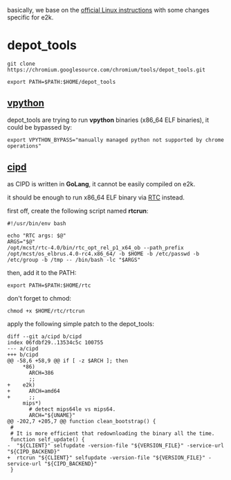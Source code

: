 basically, we base on the [official Linux instructions](https://chromium.googlesource.com/chromium/src/+/master/docs/linux/build_instructions.md)
with some changes specific for e2k.

# depot_tools

```
git clone https://chromium.googlesource.com/chromium/tools/depot_tools.git
```

```
export PATH=$PATH:$HOME/depot_tools
```

## [vpython](https://chromium.googlesource.com/infra/infra/+/master/doc/users/vpython.md)

depot_tools are trying to run **vpython** binaries (x86_64 ELF binaries), it could be bypassed by:
```
export VPYTHON_BYPASS="manually managed python not supported by chrome operations"
```

## [cipd](https://chromium.googlesource.com/chromium/src/+/master/docs/cipd.md)

as CIPD is written in **GoLang**, it cannot be easily compiled on e2k.

it should be enough to run x86_64 ELF binary via [RTC](https://www.altlinux.org/%D0%AD%D0%BB%D1%8C%D0%B1%D1%80%D1%83%D1%81/rtc) instead.

first off, create the following script named **rtcrun**:

```
#!/usr/bin/env bash

echo "RTC args: $@"
ARGS="$@"
/opt/mcst/rtc-4.0/bin/rtc_opt_rel_p1_x64_ob --path_prefix /opt/mcst/os_elbrus.4.0-rc4.x86_64/ -b $HOME -b /etc/passwd -b /etc/group -b /tmp -- /bin/bash -lc "$ARGS"
```

then, add it to the PATH:

```
export PATH=$PATH:$HOME/rtc
```

don't forget to chmod:

```
chmod +x $HOME/rtc/rtcrun
```

apply the following simple patch to the depot_tools:

```
diff --git a/cipd b/cipd
index 06fdbf29..13534c5c 100755
--- a/cipd
+++ b/cipd
@@ -58,6 +58,9 @@ if [ -z $ARCH ]; then
     *86)
       ARCH=386
       ;;
+    e2k)
+      ARCH=amd64
+      ;;
     mips*)
       # detect mips64le vs mips64.
       ARCH="${UNAME}"
@@ -202,7 +205,7 @@ function clean_bootstrap() {
 #
 # It is more efficient that redownloading the binary all the time.
 function self_update() {
-  "${CLIENT}" selfupdate -version-file "${VERSION_FILE}" -service-url "${CIPD_BACKEND}"
+  rtcrun "${CLIENT}" selfupdate -version-file "${VERSION_FILE}" -service-url "${CIPD_BACKEND}"
 }
 ```
 
 
